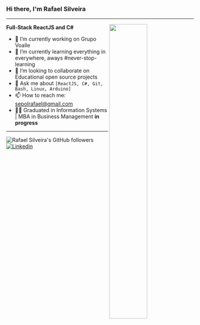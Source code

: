 ### Hi there, I'm Rafael Silveira

---
<img align="right" width="45%" height="auto" position="absolute" margin="auto" src="https://www.mygo.ge/uploads/blog/1584023795.jpg">

**Full-Stack ReactJS and C#**

- 💼 I’m currently working on Grupo Voalle
- 🚀 I’m currently learning everything in everywhere, aways #never-stop-learning
- 👯 I’m looking to collaborate on Educational open source projects
- 💬 Ask me about `[ReactJS, C#, Git, Bash, Linux, Arduino]`
- 📫 How to reach me: sepolrafael@gmail.com
- 👨‍🎓 Graduated in Information Systems | MBA in Business Management **in progress** 

<!-- <p align='center'>
    <img src="https://github-readme-stats.vercel.app/api?username=RafaelLSilveira&show_icons=true&theme=tokyonight">
</p> -->

---
![Rafael Silveira's GitHub followers](https://img.shields.io/github/followers/RafaelLSilveira?style=flat&labelColor=0D0D0D&logo=Github&Color=white)
[![Linkedin](https://img.shields.io/badge/-LinkedIn-0D0D0D?style=flat&labelColor=0D0D0D&logo=Linkedin&Color=white)](https://www.linkedin.com/in/rafael-lopes-silveira-aa07209a)

